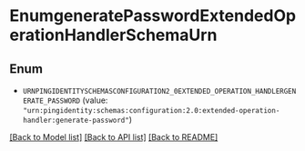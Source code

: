 # EnumgeneratePasswordExtendedOperationHandlerSchemaUrn

## Enum


* `URNPINGIDENTITYSCHEMASCONFIGURATION2_0EXTENDED_OPERATION_HANDLERGENERATE_PASSWORD` (value: `"urn:pingidentity:schemas:configuration:2.0:extended-operation-handler:generate-password"`)


[[Back to Model list]](../README.md#documentation-for-models) [[Back to API list]](../README.md#documentation-for-api-endpoints) [[Back to README]](../README.md)


